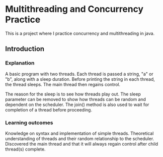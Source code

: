 # Multithreading and Concurrency Practice

This is a project where I practice concurrency and multithreading in java.

## Introduction
### Explanation
A basic program with two threads.
Each thread is passed a string, "a" or "b", along with a sleep duration.
Before printing the string in each thread, the thread sleeps.
The main thread then regains control.

The reason for the sleep is to see how threads play out.
The sleep parameter can be removed to show how threads can be random and dependent on the scheduler.
The join() method is also used to wait for completion of a thread before proceeding.

### Learning outcomes

Knowledge on syntax and implementation of simple threads.
Theoretical understanding of threads and their random relationship to the scheduler.
Discovered the main thread and that it will always regain control after child thread(s) complete.